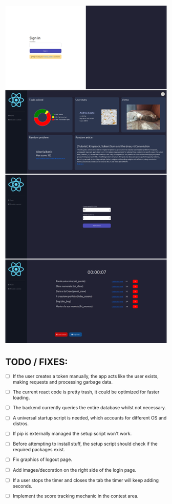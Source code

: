 ![Login Page](./dashboard/public/github_showoff/login_page.png)
![Dashboard](./dashboard/public/github_showoff/dashboard.png)
![Select Problems](./dashboard/public/github_showoff/select_problems.png)
![Contest](./dashboard/public/github_showoff/contest_running.png)

# TODO / FIXES:
 - [ ] If the user creates a token manually, the app acts like the user exists, making requests and processing garbage data.
 - [ ] The current react code is pretty trash, it could be optimized for faster loading.
 - [ ] The backend currently queries the entire database whilst not necessary.
 - [ ] A universal startup script is needed, which accounts for different OS and distros.
 - [ ] If pip is externally managed the setup script won't work.
 - [ ] Before attempting to install stuff, the setup script should check if the required packages exist.
 - [ ] Fix graphics of logout page.
 - [ ] Add images/decoration on the right side of the login page.
 - [ ] If a user stops the timer and closes the tab the timer will keep adding seconds.
 - [ ] Implement the score tracking mechanic in the contest area.
 